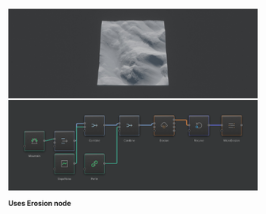 ![](../Images/Viewport/Sloping-Sandstone.jpg)
![](../Images/Graph/Sloping-Sandstone.png)

**Uses Erosion node**
